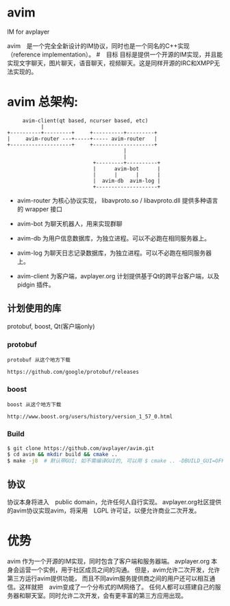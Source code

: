 avim
====

IM for avplayer

avim　是一个完全全新设计的IM协议，同时也是一个同名的C++实现（reference implementation）。
#　目标
目标是提供一个开源的IM实现，并且能实现文字聊天，图片聊天，语音聊天，视频聊天。这是同样开源的IRC和XMPP无法实现的。

# avim 总架构:

         avim-client(qt based, ncurser based, etc)
               |
    +----------+---------+     +----------+---------+
    |     avim-router ---+-----+----- avim-router   |
    +--------------------+     +--------------------+
										  |
										  |
								+---------+----------+
								|      avim-bot      |
								|      |      |      |
								|  avim-db  avim-log |
								+--------------------+


* avim-router 为核心协议实现， libavproto.so / libavproto.dll 提供多种语言的 wrapper 接口
* avim-bot 为聊天机器人，用来实现群聊
* avim-db 为用户信息数据库，为独立进程。可以不必跑在相同服务器上。
* avim-log 为聊天日志记录数据库，为独立进程。可以不必跑在相同服务器上。

* avim-client 为客户端，avplayer.org 计划提供基于Qt的跨平台客户端，以及　pidgin 插件。

##  计划使用的库

protobuf, boost, Qt(客户端only)

### protobuf
	protobuf 从这个地方下载

	https://github.com/google/protobuf/releases

### boost

	boost 从这个地方下载

	http://www.boost.org/users/history/version_1_57_0.html
	
### Build
``` bash
$ git clone https://github.com/avplayer/avim.git
$ cd avim && mkdir build && cmake ..
$ make -j8  # 默认带GUI; 如不需编译GUI的, 可以用 $ cmake .. -DBUILD_GUI=OFF
```

## 协议
协议本身将进入　public domain，允许任何人自行实现。
avplayer.org社区提供的avim协议实现avim，将采用　LGPL 许可证，以便允许商业二次开发。

# 优势
avim 作为一个开源的IM实现，同时包含了客户端和服务器端。
avplayer.org 本身会运营一个实例，用于社区成员之间的沟通。
但是，avim允许二次开发，允许第三方运行avim提供功能，
而且不同avim服务提供商之间的用户还可以相互通信。这样就把　avim变成了一个分布式的IM网络了。
任何人都可以搭建自己的服务器和聊天室。同时允许二次开发，会有更丰富的第三方应用出现。





